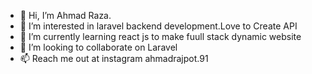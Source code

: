 - 👋 Hi, I’m Ahmad Raza.
- 👀 I’m interested in laravel backend development.Love to Create API  
- 🌱 I’m currently learning react js to make fuull stack dynamic website
- 💞️ I’m looking to collaborate on Laravel 
- 📫 Reach me out at instagram ahmadrajpot.91
